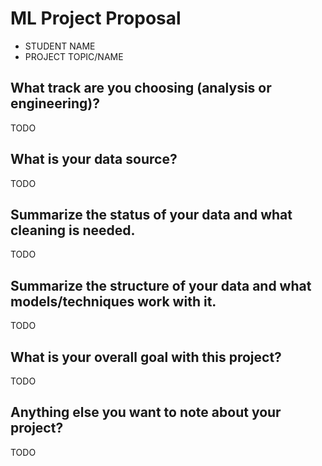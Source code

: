 # ML Project Proposal
- STUDENT NAME
- PROJECT TOPIC/NAME

## What track are you choosing (analysis or engineering)?
TODO

## What is your data source?
TODO

## Summarize the status of your data and what cleaning is needed.
TODO

## Summarize the structure of your data and what models/techniques work with it.
TODO

## What is your overall goal with this project?
TODO

## Anything else you want to note about your project?
TODO
